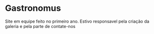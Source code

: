 # Gastronomus
Site em equipe feito no primeiro ano. Estivo responsavel pela criação da galeria e pela parte de contate-nos
